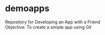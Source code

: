 # demoapps
Repository for Developing an App with a Friend   
Objective: To create a simple app using Git
